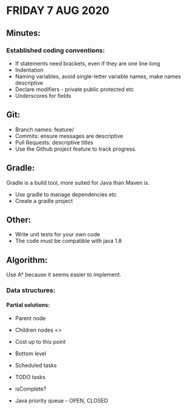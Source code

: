 
# FRIDAY 7 AUG 2020

## Minutes:
### Established coding conventions:
* If statements need brackets, even if they are one line long
* Indentation
* Naming variables, avoid single-letter variable names, make names descriptive
* Declare modifiers - private public protected etc
* Underscores for fields

## Git:
* Branch names: feature/<component>
* Commits: ensure messages are descriptive
* Pull Requests: descriptive titles
* Use the Github project feature to track progress.

## Gradle:
Gradle is a build tool, more suited for Java than Maven is.
* Use gradle to manage dependencies etc
* Create a gradle project  

## Other:  
* Write unit tests for your own code
* The code must be compatible with java 1.8

## Algorithm:
Use A* because it seems easier to implement.
### Data structures:
#### Partial solutions:
* Parent node
* Children nodes <>
* Cost up to this point
* Bottom level
* Scheduled tasks
* TODO tasks
* isComplete?

* Java priority queue - OPEN, CLOSED
